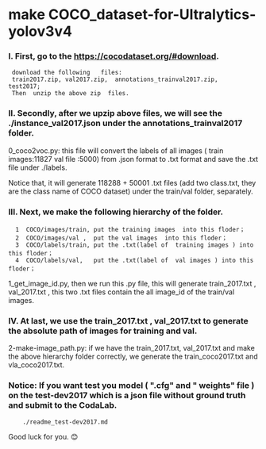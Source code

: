
#  make COCO_dataset-for-Ultralytics-yolov3v4

###     
###    


### I. First, go to the  https://cocodataset.org/#download.


     download the following   files:  
     train2017.zip, val2017.zip,  annotations_trainval2017.zip,   test2017; 
     Then  unzip the above zip  files.
   
     
   
### II.  Secondly, after we upzip above files, we will see the ./instance_val2017.json under the annotations_trainval2017 folder.
 
0_coco2voc.py: this  file will  convert the labels of all images ( train images:11827  val file :5000)  from  .json  format to  .txt  format  and save the .txt file under ./labels.

Notice that,  it  will generate 118288  + 50001 .txt files (add two class.txt, they are the class name of COCO dataset) under the train/val  folder, separately.
             
 
### III. Next, we make the following hierarchy  of the folder. 

      1  COCO/images/train, put the training images  into this floder；
      2  COCO/images/val ,  put the val images  into this floder；
      3  COCO/labels/train, put the .txt(label of  training images ) into this floder；
      4  COCO/labels/val,   put the .txt(label of  val images ) into this floder；
      
1_get_image_id.py, then we  run this .py file,  this will generate  train_2017.txt , val_2017.txt , this  two .txt files  contain the  all  image_id  of the train/val  images.

### IV. At last, we use the  train_2017.txt , val_2017.txt to generate the  absolute path of images  for training and val.      
2-make-image_path.py: if we have the train_2017.txt,  val_2017.txt  and make the above  hierarchy folder correctly,  we generate the  train_coco2017.txt  and  vla_coco2017.txt.


### Notice: If you want test you model ( ".cfg"  and " weights" file )  on the test-dev2017 which is a json file without ground truth and  submit  to  the  CodaLab.  

        ./readme_test-dev2017.md



Good  luck  for  you. 😊
